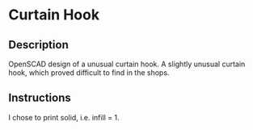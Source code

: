 Curtain Hook
============

Description
-----------

OpenSCAD design of a unusual curtain hook.
A slightly unusual curtain hook, which proved difficult to find in the shops.

Instructions
------------

I chose to print solid, i.e. infill = 1.
